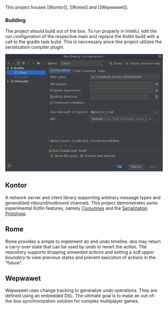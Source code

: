 This project houses [[Kontor]], [[Rome]] and [[Wepwawet]].


### Building
The project should build out of the box. To run properly in IntelliJ, edit the run configuration of the respective main and replace the Kotlin build with a call to the gradle task build. This is neccessary since this project utilizes the serialization compiler plugin.

![IntelliJ run configuration](https://github.com/lukashaertel/kontor/raw/wsdata/config.png)

## Kontor
A network server and client library supporting arbitrary message types and generalized inbound/outbound channels. This project demonstrates some experimental Kotlin features, namely [Coroutines](https://github.com/Kotlin/kotlinx.coroutines) and the [Serialization Prototype](https://github.com/elizarov/KotlinSerializationPrototypePlayground).

## Rome
Rome provides a simple to implement *do* and *undo* timeline. *do*s may return a carry-over state that can be used by *undo* to revert the action. The repository supports dropping unneeded actions and setting a *soft upper boundary* to view previous states and prevent execution of actions in the "future".

## Wepwawet
Wepwawet uses change tracking to generalize *undo* operations. They are defined using an embedded DSL. The ultimate goal is to make an out-of-the-box synchronization solution for complex multiplayer games.
